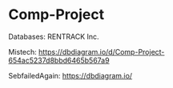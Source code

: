 # Comp-Project
Databases: RENTRACK Inc.

Mistech: https://dbdiagram.io/d/Comp-Project-654ac5237d8bbd6465b567a9

SebfailedAgain: https://dbdiagram.io/
